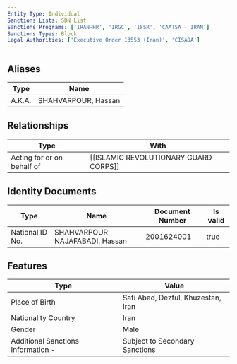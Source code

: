 ```yaml
---
Entity Type: Individual
Sanctions Lists: SDN List
Sanctions Programs: ['IRAN-HR', 'IRGC', 'IFSR', 'CAATSA - IRAN']
Sanctions Types: Block
Legal Authorities: ['Executive Order 13553 (Iran)', 'CISADA']
---
```


## Aliases
| Type  | Name      | 
|-------|-----------|
| A.K.A. | SHAHVARPOUR, Hassan |

## Relationships
| Type  | With      | 
|-------|-----------|
| Acting for or on behalf of | [[ISLAMIC REVOLUTIONARY GUARD CORPS]] |

## Identity Documents
| Type  | Name      | Document Number | Is valid |
|-------|-----------|-----------------|----------|
| National ID No. | SHAHVARPOUR NAJAFABADI, Hassan | 2001624001 | true |

## Features
| Type  | Value      |
|-------|------------|
| Place of Birth | Safi Abad, Dezful, Khuzestan, Iran |
| Nationality Country | Iran |
| Gender | Male |
| Additional Sanctions Information - | Subject to Secondary Sanctions |
